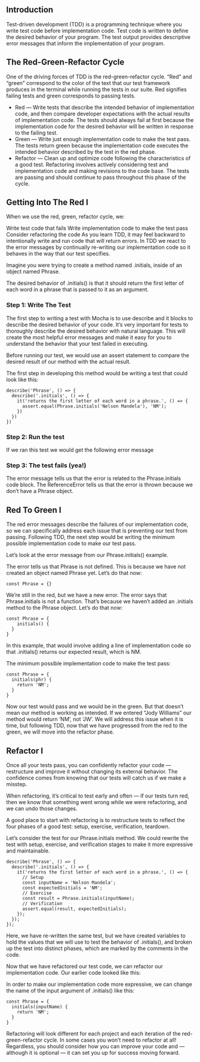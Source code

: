 ## Introduction

Test-driven development (TDD) is a programming technique where you write test code before implementation code. Test code is written to define the desired behavior of your program. The test output provides descriptive error messages that inform the implementation of your program.

## The Red-Green-Refactor Cycle

One of the driving forces of TDD is the red-green-refactor cycle. “Red” and “green” correspond to the color of the text that our test framework produces in the terminal while running the tests in our suite. Red signifies failing tests and green corresponds to passing tests.

- Red — Write tests that describe the intended behavior of implementation code, and then compare developer expectations with the actual results of implementation code. The tests should always fail at first because the implementation code for the desired behavior will be written in response to the failing test.
- Green — Write just enough implementation code to make the test pass. The tests return green because the implementation code executes the intended behavior described by the test in the red phase.
- Refactor — Clean up and optimize code following the characteristics of a good test. Refactoring involves actively considering test and implementation code and making revisions to the code base. The tests are passing and should continue to pass throughout this phase of the cycle.

## Getting Into The Red I

When we use the red, green, refactor cycle, we:

Write test code that fails
Write implementation code to make the test pass
Consider refactoring the code
As you learn TDD, it may feel backward to intentionally write and run code that will return errors. In TDD we react to the error messages by continually re-writing our implementation code so it behaves in the way that our test specifies.

Imagine you were trying to create a method named .initials, inside of an object named Phrase.

The desired behavior of .initials() is that it should return the first letter of each word in a phrase that is passed to it as an argument.

### Step 1: Write The Test

The first step to writing a test with Mocha is to use describe and it blocks to describe the desired behavior of your code. It’s very important for tests to thoroughly describe the desired behavior with natural language. This will create the most helpful error messages and make it easy for you to understand the behavior that your test failed in executing.

Before running our test, we would use an assert statement to compare the desired result of our method with the actual result.

The first step in developing this method would be writing a test that could look like this:

```
describe('Phrase', () => {
  describe('.initials', () => {
    it('returns the first letter of each word in a phrase.', () => {
      assert.equal(Phrase.initials('Nelson Mandela'), 'NM');
    })
  })
})
```

### Step 2: Run the test

If we ran this test we would get the following error message

### Step 3: The test fails (yea!)
The error message tells us that the error is related to the Phrase.initials code block. 
The ReferenceError tells us that the error is thrown because we don’t have a Phrase object. 


## Red To Green I

The red error messages describe the failures of our implementation code, so we can specifically address each issue that is preventing our test from passing.
Following TDD, the next step would be writing the minimum possible implementation code to make our test pass.

Let’s look at the error message from our Phrase.initials() example.

The error tells us that Phrase is not defined. This is because we have not created an object named Phrase yet. Let’s do that now:

```
const Phrase = {}
```

We’re still in the red, but we have a new error. The error says that Phrase.initials is not a function. That’s because we haven’t added an .initials method to the Phrase object. Let’s do that now:

```
const Phrase = {
    initials() {
  }
}
```

In this example, that would involve adding a line of implementation code so that .initials() returns our expected result, which is NM.

The minimum possible implementation code to make the test pass:


```
const Phrase = {
  initials(phr) {
    return 'NM';
  }
}
```
Now our test would pass and we would be in the green. But that doesn’t mean our method is working as intended. If we entered “Jody Williams” our method would return ‘NM’, not ‘JW’. We will address this issue when it is time, but following TDD, now that we have progressed from the red to the green, we will move into the refactor phase.

## Refactor I

Once all your tests pass, you can confidently refactor your code — restructure and improve it without changing its external behavior. The confidence comes from knowing that our tests will catch us if we make a misstep.

When refactoring, it’s critical to test early and often — if our tests turn red, then we know that something went wrong while we were refactoring, and we can undo those changes.

A good place to start with refactoring is to restructure tests to reflect the four phases of a good test: setup, exercise, verification, teardown.

Let’s consider the test for our Phrase.initials method. We could rewrite the test with setup, exercise, and verification stages to make it more expressive and maintainable.

```
describe('Phrase', () => {
  describe('.initials', () => {
    it('returns the first letter of each word in a phrase.', () => {
      // Setup
      const inputName = 'Nelson Mandela';
      const expectedInitials = 'NM';
      // Exercise
      const result = Phrase.initials(inputName);
      // Verification
      assert.equal(result, expectedInitials);
    });
  });
});
```

Here, we have re-written the same test, but we have created variables to hold the values that we will use to test the behavior of .initials(), and broken up the test into distinct phases, which are marked by the comments in the code.

Now that we have refactored our test code, we can refactor our implementation code. Our earlier code looked like this:

In order to make our implementation code more expressive, we can change the name of the input argument of .initials() like this:

```
const Phrase = {
  initials(inputName) {
    return 'NM';
  }
}
```
Refactoring will look different for each project and each iteration of the red-green-refactor cycle. In some cases you won’t need to refactor at all! Regardless, you should consider how you can improve your code and — although it is optional — it can set you up for success moving forward.




